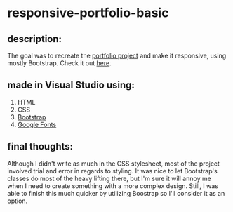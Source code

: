 # responsive-portfolio-basic

## description:
The goal was to recreate the [portfolio project](https://github.com/chenallee/portfolio) and make it responsive, using mostly Bootstrap. Check it out [here](https://chenallee.github.io/responsive-portfolio-basic/portfolio.html).

## made in Visual Studio using:
1. HTML
2. CSS
3. [Bootstrap](https://getbootstrap.com/)
4. [Google Fonts](https://fonts.google.com/)

## final thoughts:
Although I didn't write as much in the CSS stylesheet, most of the project involved trial and error in regards to styling. It was nice to let Bootstrap's classes do most of the heavy lifting there, but I'm sure it will annoy me when I need to create something with a more complex design. Still, I was able to finish this much quicker by utilizing Boostrap so I'll consider it as an option. 
